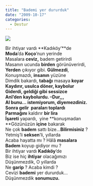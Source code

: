 ```yaml
---
title: "Bademi yer dururduk"
date: "2009-10-17"
categories: 
  - Destur
---
```


![](/uploads/image/Badem+.jpg)

Bir ihtiyar vardı **Kadıköy’**de  
**Moda**’da **Koço**’nun yerinde  
Masalara **ceviz,** badem getirirdi  
Masanın ucunda **birden** görünüverirdi,  
**Yerden** çıkıyor gibi. **Gülmezdi**,  
Konuşmazdı, **insanın** yüzüne  
Dimdik bakardı, **tabağı** masaya **koyar  
**Kaydırır, usulca **döner**, kaybolur  
Giderdi, geldiği gibi **sessizce  
Anî**’den kaybolurdu. –**Dur,,,**  
Al bunu… **istemiyorum**, diyemezdiniz.  
Sonra gelir  **paraları** toplardı**  
Parmağını** kaldırır **bir lira  
İşareti** yapardı,  yine **konuşmadan  
**Gözünüzün **içine** bakarak  
Ne çok **badem** sattı bize…**Bilirmisiniz** ?  
Yetmiş’li **seksen**’li, yıllarda  
Acaba hayatta mı ? Hâlâ **masalara  
Badem** koyup gidiyor mu ?  
Bir ihtiyar vardı **Kadıköy**’de  
Biz ise hiç **ihtiyar** olacağımızı  
Düşünmezdik, O yıllarda  
Ne **garip** ? Acaba kimdi ?  
Cevizi **bademi** yer dururduk…  
Düşünmezdik **sonumuzu.**
